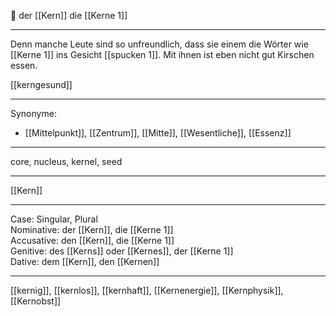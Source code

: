 🔵 der [[Kern]]
die [[Kerne 1]]

---
Denn manche Leute sind so unfreundlich, dass sie einem die Wörter wie [[Kerne 1]] ins Gesicht [[spucken 1]]. Mit ihnen ist eben nicht gut Kirschen essen.

[[kerngesund]]

---
Synonyme:
- [[Mittelpunkt]], [[Zentrum]], [[Mitte]], [[Wesentliche]], [[Essenz]]

---
core, nucleus, kernel, seed

---
[[Kern]]

---
Case: Singular, Plural  
Nominative: der [[Kern]], die [[Kerne 1]]  
Accusative: den [[Kern]], die [[Kerne 1]]  
Genitive: des [[Kerns]] oder [[Kernes]], der [[Kerne 1]]  
Dative: dem [[Kern]], den [[Kernen]] 

---
[[kernig]], [[kernlos]], [[kernhaft]], [[Kernenergie]], [[Kernphysik]], [[Kernobst]]